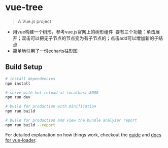 # vue-tree

> A Vue.js project

* 用vue构建一个树形，参考vue.js官网上的树形组件
  要有三个功能：单击展开；双击可以把无子节点的节点变为有子节点的；点击add可以增加新的子结点
* 简单地引用了一份echarts柱形图

## Build Setup

``` bash
# install dependencies
npm install

# serve with hot reload at localhost:8080
npm run dev

# build for production with minification
npm run build

# build for production and view the bundle analyzer report
npm run build --report
```

For detailed explanation on how things work, checkout the [guide](http://vuejs-templates.github.io/webpack/) and [docs for vue-loader](http://vuejs.github.io/vue-loader).
